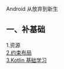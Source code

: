  Android 从放弃到新生
## 一、补基础
1.资源  
[2.约束布局](https://www.jianshu.com/p/17ec9bd6ca8a)   
[3.Kotlin 基础学习](https://www.kotlincn.net/docs/reference/basic-syntax.html)
